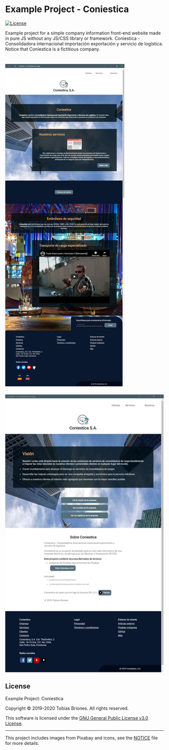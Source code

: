 # Example Project - Coniestica
[![License](https://img.shields.io/github/license/TobiasBriones/example.programming.web.coniestica)](https://github.com/TobiasBriones/example.programming.web.coniestica/blob/master/LICENSE)

Example project for a simple company information front-end website made in pure JS without any JS/CSS library or framework. Coniestica - Consolidadora internacional importación exportación y servicio de logística. Notice that Coniestica is a fictitious company.

![Screenshot 1](https://raw.githubusercontent.com/TobiasBriones/images-nl/master/example-projects/example.programming.web.coniestica/screenshot-1.png)
===
![Screenshot 2](https://raw.githubusercontent.com/TobiasBriones/images-nl/master/example-projects/example.programming.web.coniestica/screenshot-2.png)

## License
Example Project: Coniestica

Copyright © 2019-2020 Tobias Briones. All rights reserved.

This software is licensed under the [GNU General Public License v3.0 License](https://github.com/TobiasBriones/example.programming.web.coniestica/blob/master/LICENSE).

***

This project includes images from Pixabay and icons, see the [NOTICE](https://github.com/TobiasBriones/example.programming.web.coniestica/blob/master/NOTICE) file for more details.

